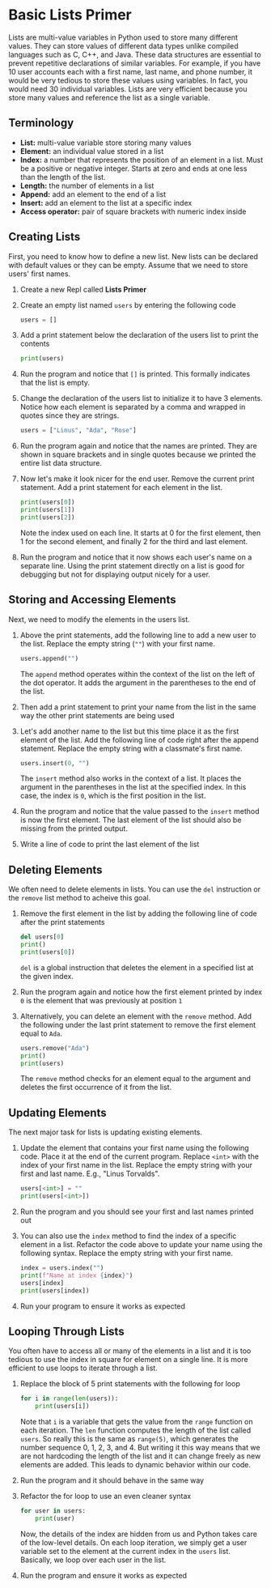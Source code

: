 # Basic Lists Primer
Lists are multi-value variables in Python used to store many different values. They can store values of different data types unlike compiled languages such as C, C++, and Java. These data structures are essential to prevent repetitive declarations of similar variables. For example, if you have 10 user accounts each with a first name, last name, and phone number, it would be very tedious to store these values using variables.
In fact, you would need 30 individual variables. Lists are very efficient because you store many values and reference the list as a single variable. 

## Terminology
- **List:** multi-value variable store storing many values
- **Element:** an individual value stored in a list
- **Index:** a number that represents the position of an element in a list. Must be a positive or negative integer. Starts at zero and ends at one less than the length of the list.
- **Length:** the number of elements in a list
- **Append:** add an element to the end of a list
- **Insert:** add an element to the list at a specific index
- **Access operator:** pair of square brackets with numeric index inside

## Creating Lists
First, you need to know how to define a new list. New lists can be declared with default values or they can be empty. Assume that we need to store users' first names.

1. Create a new Repl called **Lists Primer**

1. Create an empty list named `users` by entering the following code

    ```python
    users = []
    ```

1. Add a print statement below the declaration of the users list to print the contents

    ```python
    print(users)
    ```

1. Run the program and notice that `[]` is printed. This formally indicates that the list is empty.

1. Change the declaration of the users list to initialize it to have 3 elements. Notice how each element is separated by a comma and wrapped in quotes since they are strings.

    ```python
    users = ["Linus", "Ada", "Rose"]
    ```

1. Run the program again and notice that the names are printed. They are shown in square brackets and in single quotes because we printed the entire list data structure.

1. Now let's make it look nicer for the end user. Remove the current print statement. Add a print statement for each element in the list.

   ```python
   print(users[0])
   print(users[1])
   print(users[2])
   ```
   Note the index used on each line. It starts at 0 for the first element, then 1 for the second element, and finally 2 for the third and last element.

1. Run the program and notice that it now shows each user's name on a separate line. Using the print statement directly on a list is good for debugging but not for displaying output nicely for a user.

## Storing and Accessing Elements

Next, we need to modify the elements in the users list.

1. Above the print statements, add the following line to add a new user to the list. Replace the empty string (`""`) with your first name.

    ```python
    users.append("")
    ```
    The `append` method operates within the context of the list on the left of the dot operator. It adds the argument in the parentheses to the end of the list.

1. Then add a print statement to print your name from the list in the same way the other print statements are being used

1. Let's add another name to the list but this time place it as the first element of the list. Add the following line of code right after the append statement. Replace the empty string with a classmate's first name.

    ```python
    users.insert(0, "")
    ```
    The `insert` method also works in the context of a list. It places the argument in the parentheses in the list at the specified index. In this case, the index is `0`, which is the first position in the list.

1. Run the program and notice that the value passed to the `insert` method is now the first element. The last element of the list should also be missing from the printed output.

1. Write a line of code to print the last element of the list

## Deleting Elements

We often need to delete elements in lists. You can use the `del` instruction or the `remove` list method to acheive this goal.

1. Remove the first element in the list by adding the following line of code after the print statements

    ```python
    del users[0]
    print()
    print(users[0])
    ```
    `del` is a global instruction that deletes the element in a specified list at the given index.

1. Run the program again and notice how the first element printed by index `0` is the element that was previously at position `1`

1. Alternatively, you can delete an element with the `remove` method. Add the following under the last print statement to remove the first element equal to `Ada`.

   ```python
   users.remove("Ada")
   print()
   print(users)
   ```
   The `remove` method checks for an element equal to the argument and deletes the first occurrence of it from the list.

## Updating Elements

The next major task for lists is updating existing elements.

1. Update the element that contains your first name using the following code. Place it at the end of the current program. Replace `<int>` with the index of your first name in the list. Replace the empty string with your first and last name. E.g., "Linus Torvalds".

   ```python
   users[<int>] = ""
   print(users[<int>])
   ```

1. Run the program and you should see your first and last names printed out

1. You can also use the `index` method to find the index of a specific element in a list. Refactor the code above to update your name using the following syntax. Replace the empty string with your first name.

   ```python
   index = users.index("")
   print(f"Name at index {index}")
   users[index]
   print(users[index])
   ```

1. Run your program to ensure it works as expected

## Looping Through Lists

You often have to access all or many of the elements in a list and it is too tedious to use the index in square for element on a single line. It is more efficient to use loops to iterate through a list.

1. Replace the block of 5 print statements with the following for loop

    ```python
    for i in range(len(users)):
        print(users[i])
    ```
    Note that `i` is a variable that gets the value from the `range` function on each iteration. The `len` function computes the length of the list called `users`. So really this is the same as `range(5)`, which generates the number sequence 0, 1, 2, 3, and 4. But writing it this way means that we are not hardcoding the length of the list and it can change freely as new elements are added. This leads to dynamic behavior within our code.

1. Run the program and it should behave in the same way

1. Refactor the for loop to use an even cleaner syntax

    ```python
    for user in users:
        print(user)
    ```
    Now, the details of the index are hidden from us and Python takes care of the low-level details. On each loop iteration, we simply get a user variable set to the element at the current index in the `users` list. Basically, we loop over each user in the list.

1. Run the program and ensure it works as expected

